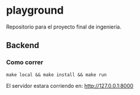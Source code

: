 # playground

Repositorio para el proyecto final de ingenieria.

## Backend

###  Como correr

`make local && make install && make run`

El servidor estara corriendo en: http://127.0.0.1:8000
